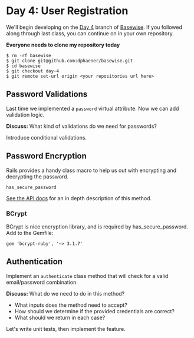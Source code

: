 # Day 4: User Registration

We'll begin developing on the [Day 4](https://github.com/dphaener/basewise/tree/day-4) branch of [Basewise](https://github.com/dphaener/basewise). If you followed along through last class, you can continue on in your own repository.

**Everyone needs to clone my repository today**

    $ rm -rf basewise
    $ git clone git@github.com:dphaener/basewise.git
    $ cd basewise
    $ git checkout day-4
    $ git remote set-url origin <your repositories url here>

## Password Validations

Last time we implemented a `password` virtual attribute. Now we can add validation logic.

**Discuss:** What kind of validations do we need for passwords?

Introduce conditional validations.

## Password Encryption

Rails provides a handy class macro to help us out with encrypting and decrypting the password.

```ruby
has_secure_password
```

[See the API docs](http://api.rubyonrails.org/classes/ActiveModel/SecurePassword/ClassMethods.html) for an in depth description of this method.

### BCrypt

BCrypt is nice encryption library, and is required by has_secure_password. Add to the Gemfile:

    gem 'bcrypt-ruby', '~> 3.1.7'

## Authentication

Implement an `authenticate` class method that will check for a valid email/password combination.

**Discuss:** What do we need to do in this method?

- What inputs does the method need to accept?
- How should we determine if the provided credentials are correct?
- What should we return in each case?

Let's write unit tests, then implement the feature.

